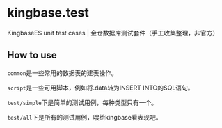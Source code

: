 # kingbase.test

KingbaseES  unit test cases | 金仓数据库测试套件（手工收集整理，非官方）

## How to use

```common```是一些常用的数据表的建表操作。

```script```是一些可用脚本，例如将.data转为INSERT INTO的SQL语句。

```test/simple```下是简单的测试用例，每种类型只有一个。

```test/all```下是所有的测试用例，喂给kingbase看表现吧。
